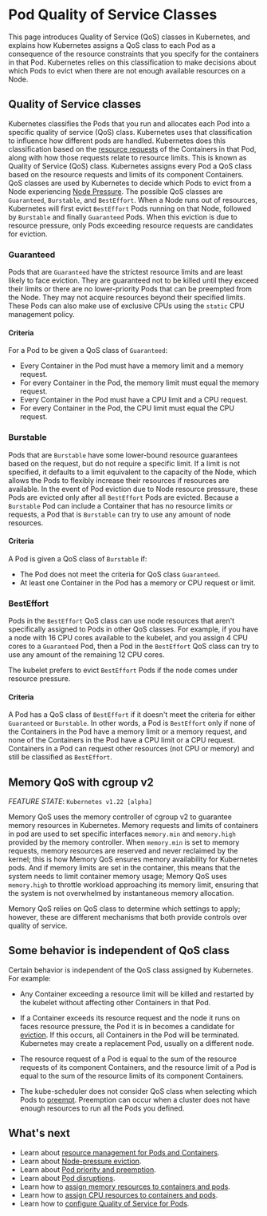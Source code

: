 # Pod Quality of Service Classes

This page introduces Quality of Service (QoS) classes in Kubernetes, and explains how Kubernetes assigns a QoS class to each Pod as a consequence of the resource constraints that you specify for the containers in that Pod. Kubernetes relies on this classification to make decisions about which Pods to evict when there are not enough available resources on a Node.

## Quality of Service classes

Kubernetes classifies the Pods that you run and allocates each Pod into a specific quality of service (QoS) class. Kubernetes uses that classification to influence how different pods are handled. Kubernetes does this classification based on the [resource requests](https://kubernetes.io/docs/concepts/configuration/manage-resources-containers/) of the Containers in that Pod, along with how those requests relate to resource limits. This is known as Quality of Service (QoS) class. Kubernetes assigns every Pod a QoS class based on the resource requests and limits of its component Containers. QoS classes are used by Kubernetes to decide which Pods to evict from a Node experiencing [Node Pressure](https://kubernetes.io/docs/concepts/scheduling-eviction/node-pressure-eviction/). The possible QoS classes are `Guaranteed`, `Burstable`, and `BestEffort`. When a Node runs out of resources, Kubernetes will first evict `BestEffort` Pods running on that Node, followed by `Burstable` and finally `Guaranteed` Pods. When this eviction is due to resource pressure, only Pods exceeding resource requests are candidates for eviction.

### Guaranteed

Pods that are `Guaranteed` have the strictest resource limits and are least likely to face eviction. They are guaranteed not to be killed until they exceed their limits or there are no lower-priority Pods that can be preempted from the Node. They may not acquire resources beyond their specified limits. These Pods can also make use of exclusive CPUs using the `static` CPU management policy.

#### Criteria

For a Pod to be given a QoS class of `Guaranteed`:

- Every Container in the Pod must have a memory limit and a memory request.
- For every Container in the Pod, the memory limit must equal the memory request.
- Every Container in the Pod must have a CPU limit and a CPU request.
- For every Container in the Pod, the CPU limit must equal the CPU request.

### Burstable

Pods that are `Burstable` have some lower-bound resource guarantees based on the request, but do not require a specific limit. If a limit is not specified, it defaults to a limit equivalent to the capacity of the Node, which allows the Pods to flexibly increase their resources if resources are available. In the event of Pod eviction due to Node resource pressure, these Pods are evicted only after all `BestEffort` Pods are evicted. Because a `Burstable` Pod can include a Container that has no resource limits or requests, a Pod that is `Burstable` can try to use any amount of node resources.

#### Criteria

A Pod is given a QoS class of `Burstable` if:

- The Pod does not meet the criteria for QoS class `Guaranteed`.
- At least one Container in the Pod has a memory or CPU request or limit.

### BestEffort

Pods in the `BestEffort` QoS class can use node resources that aren't specifically assigned to Pods in other QoS classes. For example, if you have a node with 16 CPU cores available to the kubelet, and you assign 4 CPU cores to a `Guaranteed` Pod, then a Pod in the `BestEffort` QoS class can try to use any amount of the remaining 12 CPU cores.

The kubelet prefers to evict `BestEffort` Pods if the node comes under resource pressure.

#### Criteria

A Pod has a QoS class of `BestEffort` if it doesn't meet the criteria for either `Guaranteed` or `Burstable`. In other words, a Pod is `BestEffort` only if none of the Containers in the Pod have a memory limit or a memory request, and none of the Containers in the Pod have a CPU limit or a CPU request. Containers in a Pod can request other resources (not CPU or memory) and still be classified as `BestEffort`.

## Memory QoS with cgroup v2

*FEATURE STATE*: `Kubernetes v1.22 [alpha]`

Memory QoS uses the memory controller of cgroup v2 to guarantee memory resources in Kubernetes. Memory requests and limits of containers in pod are used to set specific interfaces `memory.min` and `memory.high` provided by the memory controller. When `memory.min` is set to memory requests, memory resources are reserved and never reclaimed by the kernel; this is how Memory QoS ensures memory availability for Kubernetes pods. And if memory limits are set in the container, this means that the system needs to limit container memory usage; Memory QoS uses `memory.high` to throttle workload approaching its memory limit, ensuring that the system is not overwhelmed by instantaneous memory allocation.

Memory QoS relies on QoS class to determine which settings to apply; however, these are different mechanisms that both provide controls over quality of service.

## Some behavior is independent of QoS class

Certain behavior is independent of the QoS class assigned by Kubernetes. For example:

- Any Container exceeding a resource limit will be killed and restarted by the kubelet without affecting other Containers in that Pod.

- If a Container exceeds its resource request and the node it runs on faces resource pressure, the Pod it is in becomes a candidate for [eviction](https://kubernetes.io/docs/concepts/scheduling-eviction/node-pressure-eviction/). If this occurs, all Containers in the Pod will be terminated. Kubernetes may create a replacement Pod, usually on a different node.

- The resource request of a Pod is equal to the sum of the resource requests of its component Containers, and the resource limit of a Pod is equal to the sum of the resource limits of its component Containers.

- The kube-scheduler does not consider QoS class when selecting which Pods to [preempt](https://kubernetes.io/docs/concepts/scheduling-eviction/pod-priority-preemption/#preemption). Preemption can occur when a cluster does not have enough resources to run all the Pods you defined.

## What's next

- Learn about [resource management for Pods and Containers](https://kubernetes.io/docs/concepts/configuration/manage-resources-containers/).
- Learn about [Node-pressure eviction](https://kubernetes.io/docs/concepts/scheduling-eviction/node-pressure-eviction/).
- Learn about [Pod priority and preemption](https://kubernetes.io/docs/concepts/scheduling-eviction/pod-priority-preemption/).
- Learn about [Pod disruptions](https://kubernetes.io/docs/concepts/workloads/pods/disruptions/).
- Learn how to [assign memory resources to containers and pods](https://kubernetes.io/docs/tasks/configure-pod-container/assign-memory-resource/).
- Learn how to [assign CPU resources to containers and pods](https://kubernetes.io/docs/tasks/configure-pod-container/assign-cpu-resource/).
- Learn how to [configure Quality of Service for Pods](https://kubernetes.io/docs/tasks/configure-pod-container/quality-service-pod/).